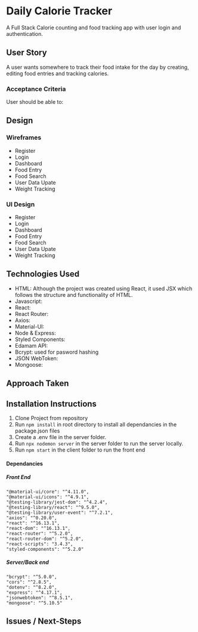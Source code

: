 # Daily Calorie Tracker

A Full Stack Calorie counting and food tracking app with user login and authentication.

## User Story

A user wants somewhere to track their food intake for the day by creating, editing food entries and tracking calories.

### Acceptance Criteria

User should be able to:

## Design

### Wireframes

- Register
- Login
- Dashboard
- Food Entry
- Food Search
- User Data Upate
- Weight Tracking

### UI Design

- Register
- Login
- Dashboard
- Food Entry
- Food Search
- User Data Upate
- Weight Tracking

## Technologies Used

- HTML: Although the project was created using React, it used JSX which follows the structure and functionality of HTML.
- Javascript:
- React:
- React Router:
- Axios:
- Material-UI:
- Node & Express:
- Styled Components:
- Edamam API:
- Bcrypt: used for pasword hashing
- JSON WebToken:
- Mongoose:

## Approach Taken

## Installation Instructions

1. Clone Project from repository
2. Run `npm install` in root directory to install all dependancies in the package.json files
3. Create a .env file in the server folder.
4. Run `npx nodemon server` in the server folder to run the server locally.
5. Run `npm start` in the client folder to run the front end

#### Dependancies

##### Front End

    "@material-ui/core": "^4.11.0",
    "@material-ui/icons": "^4.9.1",
    "@testing-library/jest-dom": "^4.2.4",
    "@testing-library/react": "^9.5.0",
    "@testing-library/user-event": "^7.2.1",
    "axios": "^0.20.0",
    "react": "^16.13.1",
    "react-dom": "^16.13.1",
    "react-router": "^5.2.0",
    "react-router-dom": "^5.2.0",
    "react-scripts": "3.4.3",
    "styled-components": "^5.2.0"

##### Server/Back end

    "bcrypt": "^5.0.0",
    "cors": "^2.8.5",
    "dotenv": "^8.2.0",
    "express": "^4.17.1",
    "jsonwebtoken": "^8.5.1",
    "mongoose": "^5.10.5"

## Issues / Next-Steps
